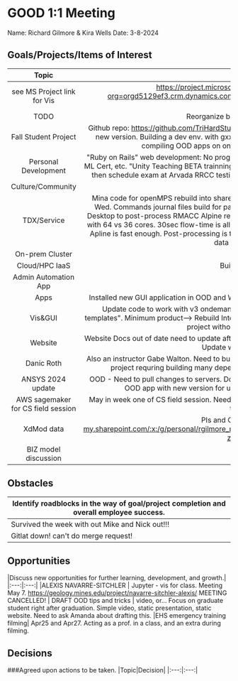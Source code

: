 # GOOD 1:1 Meeting 
Name: Richard Gilmore & Kira Wells
Date: 3-8-2024
## Goals/Projects/Items of Interest 
|Topic|Update|
|:---:|:---:|
|see MS Project link for Vis |https://project.microsoft.com/mines0.onmicrosoft.com/en-us?org=orgd5129ef3.crm.dynamics.com/#/taskgrid?projectId=f927826a-874c-47a3-805c-499f57ff24a3
|TODO| Reorganize below to match above GRID view
|Fall Student Project | Github repo: https://github.com/TriHardStudios/F23_CSM_Gilmore. Need to integrate CS OOD Apps into new version. Building a dev env. with gxx gcc ruby python. *Mike* installed rh-devtool-11 gcc kit for compiling OOD apps on ondemand-dev. Ready to start working on this!
|Personal Development|"Ruby on Rails" web development: No progress. Agile videos & Computer Prof: No progress, Cert. Cloud, ML Cert, etc. "Unity Teaching BETA trainning:" Voucher recieved. Need to find the materials to review, and then schedule exam at Arvada RRCC testing center. Signed up for CU Boulder training on SageMaker. 
|Culture/Community|
|TDX/Service| Mina code for openMPS rebuild into shared project condaENV ADIT group. Yahya meetings Tues, and Wed. Commands journal files build for parameteric runs from Terminal. Running CFD-POST in Linux Desktop to post-process RMACC Alpine results. Apline run for new case solves 7% faster than Wendian with 64 vs 36 cores. 30sec flow-time is all that's needed not 1000sec. 30-sec solves in under a day so Apline is fast enough. Post-processing is the bottleneck. Hopefully, two nodes can be used to process data 732GB of data per run. 
|On-prem Cluster| 
|Cloud/HPC IaaS| Build AWS DVI for Ansys
|Admin Automation App|
|Apps| Installed new GUI application in OOD and Wendian called FastQC for Metagenome data Tic#21298239
|Vis&GUI| Update code to work with v3 ondemand-dev. Look into v3.1 "my projects" which replaces "my templates". Minimum product--> Rebuild Interactive apps code to work. Can't build testing env for student project without libgcc, etc in a Ruby 3.0 env.
|Website| Website Docs out of date need to update after workshop. See above. Also update SciVis offering. ~~~~~~ Update wording on Matlab offering.
|Danic Roth | Also an instructor Gabe Walton. Need to build CloudCompare for students project support. This is a large project requring building many dependencies. Simple method using spack is not available.
|ANSYS 2024 update| OOD - Need to pull changes to servers. Downloaded and installed Ansys 2024 R1.02 update. Updated OOD app with new version for users on Wendian-ondemand and mio-ondemand.
| AWS sagemaker for CS field session | May in week one of CS field session. Need to review AWS SAGEMAKER LAB (not studio) for usable and teachable content.
|XdMod data| PIs and CPU hours: https://mines0-my.sharepoint.com/:x:/g/personal/rgilmore_mines_edu/EevlGtrbCQVFqC99gjCqdeUBaVQtXAqy8KRUKJs-zLm2lQ?e=79WcaG
|BIZ model discussion|
## Obstacles
|Identify roadblocks in the way of goal/project completion and overall employee success.|
|---|
|Survived the week with out Mike and Nick out!!!|
|Gitlat down! can't do merge request!|
## Opportunities 
|Discuss new opportunities for further learning, development, and growth.|
|:---:|:---:|
|ALEXIS NAVARRE-SITCHLER | Jupyter - vis for class. Meeting May 7. https://geology.mines.edu/project/navarre-sitchler-alexis/ MEETING CANCELLED!
| DRAFT OOD tips and tricks | video, or... Focus on graduate student right after graduation. Simple video, static presentation, static website. Need to ask Amanda about drafting this.
|EHS emergency training filming| Apr25 and Apr27. Acting as a prof. in a class, and an extra during filming.
## Decisions
###Agreed upon actions to be taken.
|Topic|Decision|
|:---:|:---:|